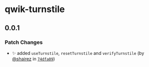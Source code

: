 # qwik-turnstile

## 0.0.1

### Patch Changes

- ✨ added `useTurnstile`, `resetTurnstile` and `verifyTurnstile` (by [@shairez](https://github.com/shairez) in [`74dfa09`](https://github.com/qwikifiers/qwik-turnstile/commit/74dfa0983da077e3cd579ab3e4b6b47549467863))
